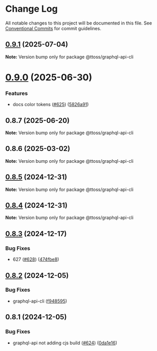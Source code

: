 # Change Log

All notable changes to this project will be documented in this file.
See [Conventional Commits](https://conventionalcommits.org) for commit guidelines.

## [0.9.1](https://github.com/ttoss/ttoss/compare/@ttoss/graphql-api-cli@0.9.0...@ttoss/graphql-api-cli@0.9.1) (2025-07-04)

**Note:** Version bump only for package @ttoss/graphql-api-cli

# [0.9.0](https://github.com/ttoss/ttoss/compare/@ttoss/graphql-api-cli@0.8.7...@ttoss/graphql-api-cli@0.9.0) (2025-06-30)

### Features

- docs color tokens ([#625](https://github.com/ttoss/ttoss/issues/625)) ([5826a91](https://github.com/ttoss/ttoss/commit/5826a91292852f69b87dfbce1391230a4f33e752))

## 0.8.7 (2025-06-20)

**Note:** Version bump only for package @ttoss/graphql-api-cli

## 0.8.6 (2025-03-02)

**Note:** Version bump only for package @ttoss/graphql-api-cli

## [0.8.5](https://github.com/ttoss/ttoss/compare/@ttoss/graphql-api-cli@0.8.4...@ttoss/graphql-api-cli@0.8.5) (2024-12-31)

**Note:** Version bump only for package @ttoss/graphql-api-cli

## [0.8.4](https://github.com/ttoss/ttoss/compare/@ttoss/graphql-api-cli@0.8.3...@ttoss/graphql-api-cli@0.8.4) (2024-12-31)

**Note:** Version bump only for package @ttoss/graphql-api-cli

## [0.8.3](https://github.com/ttoss/ttoss/compare/@ttoss/graphql-api-cli@0.8.2...@ttoss/graphql-api-cli@0.8.3) (2024-12-17)

### Bug Fixes

- 627 ([#628](https://github.com/ttoss/ttoss/issues/628)) ([474fbe8](https://github.com/ttoss/ttoss/commit/474fbe8dacb3ec3ca58bc4a2daa58296489cd78c))

## [0.8.2](https://github.com/ttoss/ttoss/compare/@ttoss/graphql-api-cli@0.8.1...@ttoss/graphql-api-cli@0.8.2) (2024-12-05)

### Bug Fixes

- graphql-api-cli ([f948595](https://github.com/ttoss/ttoss/commit/f948595ea749637232428818869c2a46a8924dce))

## 0.8.1 (2024-12-05)

### Bug Fixes

- graphql-api not adding cjs build ([#624](https://github.com/ttoss/ttoss/issues/624)) ([0da1e16](https://github.com/ttoss/ttoss/commit/0da1e16c577e1fde1ccc4b2df2e94acda35fd249))

